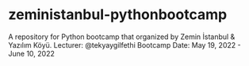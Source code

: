 # zeministanbul-pythonbootcamp
A repository for Python bootcamp that organized by Zemin İstanbul & Yazılım Köyü.
Lecturer: @tekyaygilfethi
Bootcamp Date: May 19, 2022 - June 10, 2022
